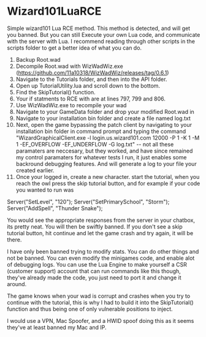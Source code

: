# Wizard101LuaRCE
Simple wizard101 Lua RCE method.
This method is detected, and will get you banned. But you can still Execute your own Lua code, and communicate with the server with Lua. I recommend reading through other scripts in the scripts folder to get a better idea of what you can do.

1. Backup Root.wad
2. Decompile Root.wad with WizWadWiz.exe (https://github.com/11a10318/WizWadWiz/releases/tag/0.6.1)
2. Navigate to the Tutorials folder, and then into the API folder.
3. Open up TutorialUtility.lua and scroll down to the bottom.
4. Find the SkipTutorial() function. 
5. Your if statments to RCE with are at lines 797, 799 and 806.
6. Use WizWadWiz.exe to recompile your wad
7. Navigate to your GameData folder and drop your modified Root.wad in
8. Navigate to your installation bin folder and create a file named log.txt 
9. Next, open the game bypassing the patch client by navigating to your installation bin folder in command prompt and typing the command "WizardGraphicalClient.exe -l login.us.wizard101.com 12000 -P 1 -K 1 -M 1 -EF_OVERFLOW -EF_UNDERFLOW -G log.txt" -- not all these paramaters are neccesary, but they worked, and have since remained my control paramaters for whatever tests I run, it just enables some backround debugging features. And will generate a log to your file your created earlier. 
10. Once your logged in, create a new character. start the tutorial, when you reach the owl press the skip tutorial button, and for example if your code you wanted to run was

Server("SetLevel", "120");
Server("SetPrimarySchool", "Storm");
Server("AddSpell", "Thunder Snake");

You would see the appropriate responses from the server in your chatbox, its pretty neat. You will then be swiftly banned. If you don't see a skip tutorial button, hit continue and let the game crash and try again, it will be there.

I have only been banned trying to modify stats. You can do other things and not be banned. You can even modify the minigames code, and enable alot of debugging logs. You can use the Lua Engine to make yourself a CSR (customer support) account that can run commands like this though, they've already made the code, you just need to port it and change it around.

The game knows when your wad is corrupt and crashes when you try to continue with the tutorial, this is why I had to build it into the SkipTutorial() function and thus being one of only vulnerable positions to inject. 

I would use a VPN, Mac Spoofer, and a HWID spoof doing this as it seems they've at least banned my Mac and IP.
